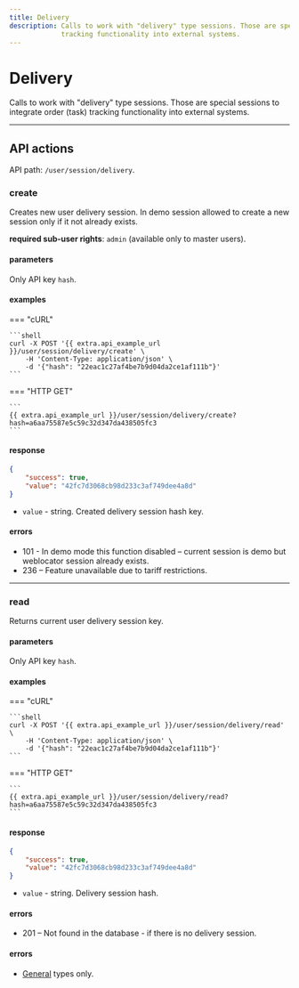 ```yaml
---
title: Delivery
description: Calls to work with "delivery" type sessions. Those are special sessions to integrate order (task) 
             tracking functionality into external systems.
---
```


# Delivery

Calls to work with "delivery" type sessions. Those are special sessions to integrate order (task) 
tracking functionality into external systems.

***

## API actions

API path: `/user/session/delivery`.

### create

Creates new user delivery session.
In demo session allowed to create a new session only if it not already exists.

**required sub-user rights**: `admin` (available only to master users).

#### parameters

Only API key `hash`.

#### examples

=== "cURL"

    ```shell
    curl -X POST '{{ extra.api_example_url }}/user/session/delivery/create' \
        -H 'Content-Type: application/json' \
        -d '{"hash": "22eac1c27af4be7b9d04da2ce1af111b"}'
    ```
    
=== "HTTP GET"

    ```
    {{ extra.api_example_url }}/user/session/delivery/create?hash=a6aa75587e5c59c32d347da438505fc3
    ```

#### response

```json
{
    "success": true,
    "value": "42fc7d3068cb98d233c3af749dee4a8d"
}
```

* `value` - string. Created delivery session hash key.

#### errors

* 101 - In demo mode this function disabled – current session is demo but weblocator session already exists.
* 236 – Feature unavailable due to tariff restrictions.

***

### read

Returns current user delivery session key.

#### parameters

Only API key `hash`.

#### examples

=== "cURL"

    ```shell
    curl -X POST '{{ extra.api_example_url }}/user/session/delivery/read' \
        -H 'Content-Type: application/json' \
        -d '{"hash": "22eac1c27af4be7b9d04da2ce1af111b"}'
    ```
    
=== "HTTP GET"

    ```
    {{ extra.api_example_url }}/user/session/delivery/read?hash=a6aa75587e5c59c32d347da438505fc3
    ```

#### response

```json
{
    "success": true,
    "value": "42fc7d3068cb98d233c3af749dee4a8d"
}
```

* `value` - string. Delivery session hash.

#### errors

* 201 – Not found in the database - if there is no delivery session.

#### errors

* [General](../../../../getting-started.md#error-codes) types only.
